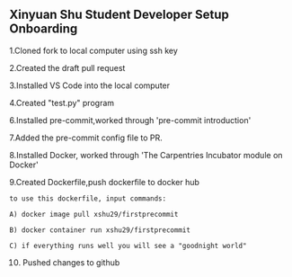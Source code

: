 ## Xinyuan Shu Student Developer Setup Onboarding

1.Cloned fork to local computer using ssh key

2.Created the draft pull request

3.Installed VS Code into the local computer

4.Created "test.py" program

6.Installed pre-commit,worked through 'pre-commit introduction'

7.Added the pre-commit config file to PR.

8.Installed Docker, worked through 'The Carpentries Incubator module on Docker'

9.Created Dockerfile,push dockerfile to docker hub

    to use this dockerfile, input commands: 

    A) docker image pull xshu29/firstprecommit
    
    B) docker container run xshu29/firstprecommit
    
    C) if everything runs well you will see a "goodnight world"
    
10. Pushed changes to github
